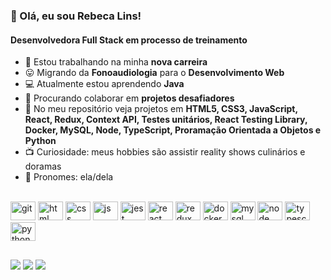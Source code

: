 <h3><bold>👋 Olá, eu sou Rebeca Lins!</bold></h3>

<h4>Desenvolvedora Full Stack em processo de treinamento</h4>

- 🔭 Estou trabalhando na minha **nova carreira**
- 😛 Migrando da **Fonoaudiologia** para o **Desenvolvimento Web**
- 💻 Atualmente estou aprendendo **Java**
- 💪 Procurando colaborar em **projetos desafiadores**
- 💃 No meu repositório veja projetos em **HTML5, CSS3, JavaScript, React, Redux, Context API, Testes unitários, React Testing Library, Docker, MySQL, Node, TypeScript, Proramação Orientada a Objetos e Python**
- 📺 Curiosidade: meus hobbies são assistir reality shows culinários e doramas
- 🙂 Pronomes: ela/dela
    
<div style="display: inline-block"><br>
 <img aling="center" alt="git" height="30" width="40" src="https://cdn.jsdelivr.net/gh/devicons/devicon/icons/git/git-original.svg" />
          
 <img  aling="center" alt="html" height="30" width="40" src="https://cdn.jsdelivr.net/gh/devicons/devicon/icons/html5/html5-original.svg" />
    
 <img  aling="center" alt="css" height="30" width="40" src="https://cdn.jsdelivr.net/gh/devicons/devicon/icons/css3/css3-original.svg" />     
    
 <img  aling="center" alt="js" height="30" width="40" src="https://cdn.jsdelivr.net/gh/devicons/devicon/icons/javascript/javascript-original.svg" />
 
 <img aling="center" alt="jest" height="30" width="40" src="https://cdn.jsdelivr.net/gh/devicons/devicon/icons/jest/jest-plain.svg" />
     
 <img  aling="center" alt="react" height="30" width="40" src="https://cdn.jsdelivr.net/gh/devicons/devicon/icons/react/react-original.svg" />
          
 <img  aling="center" alt="redux" height="30" width="40" src="https://cdn.jsdelivr.net/gh/devicons/devicon/icons/redux/redux-original.svg" />
 
 <img  aling="center" alt="docker" height="30" width="40" src="https://cdn.jsdelivr.net/gh/devicons/devicon/icons/docker/docker-plain.svg" />
 
 <img  aling="center" alt="mysql" height="30" width="40" src="https://cdn.jsdelivr.net/gh/devicons/devicon/icons/mysql/mysql-plain.svg" />
 
 <img  aling="center" alt="node" height="30" width="40" src="https://cdn.jsdelivr.net/gh/devicons/devicon/icons/nodejs/nodejs-original.svg" />
 
 <img  aling="center" alt="typescript" height="30" width="40" src="https://cdn.jsdelivr.net/gh/devicons/devicon/icons/typescript/typescript-plain.svg" />
 
<img  aling="center" alt="python" height="30" width="40" src="https://cdn.jsdelivr.net/gh/devicons/devicon/icons/python/python-original.svg" />
                     
</div>

##

<div>
<a href="https://www.linkedin.com/in/rebecalsleao/" target="_blank"><img src="https://img.shields.io/badge/LinkedIn-0077B5?style=for-the-badge&logo=linkedin&logoColor=white" /></a>
 <a href="mailto:rebeca.lsleao@gmail.com" target="_blank"><img src="https://img.shields.io/badge/Gmail-D14836?style=for-the-badge&logo=gmail&logoColor=white" /></a>
 <a href="https://wa.me/+5581979030201" target="_blank"><img src="https://img.shields.io/badge/WhatsApp-%2B5581979030201?style=for-the-badge&logo=whatsapp&logoColor=white" /></a>
 </div>
